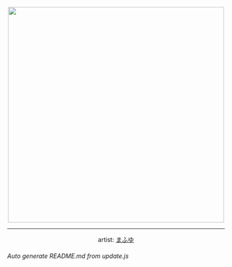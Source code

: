 
<p align="center">
  <img width="500" src="https://nekos.best/api/v2/neko/0151.png">
  <hr/>
  <center>
    artist: <a href="https://www.zerochan.net/2688769">まふゆ</a>
  </center>
</p>


###### Auto generate README.md from update.js

